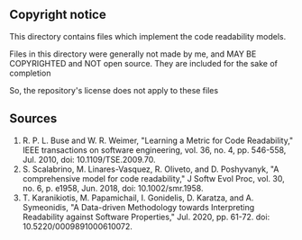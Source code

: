 ## Copyright notice

This directory contains files which implement the code readability models.

Files in this directory were generally not made by me, and
MAY BE COPYRIGHTED and NOT open source.
They are included for the sake of completion

So, the repository's license does not apply to these files


## Sources

1. R. P. L. Buse and W. R. Weimer, "Learning a Metric for Code Readability," IEEE transactions on software engineering, vol. 36, no. 4, pp. 546-558, Jul. 2010, doi: 10.1109/TSE.2009.70.
2. S. Scalabrino, M. Linares-Vasquez, R. Oliveto, and D. Poshyvanyk, "A comprehensive model for code readability," J Softw Evol Proc, vol. 30, no. 6, p. e1958, Jun. 2018, doi: 10.1002/smr.1958.
3. T. Karanikiotis, M. Papamichail, I. Gonidelis, D. Karatza, and A. Symeonidis, "A Data-driven Methodology towards Interpreting Readability against Software Properties," Jul. 2020, pp. 61-72. doi: 10.5220/0009891000610072.

